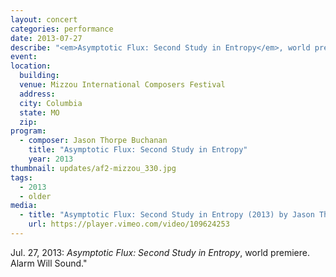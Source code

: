```yaml
---
layout: concert
categories: performance
date: 2013-07-27
describe: "<em>Asymptotic Flux: Second Study in Entropy</em>, world premiere. Alarm Will Sound."
event:
location:
  building:
  venue: Mizzou International Composers Festival
  address:
  city: Columbia
  state: MO
  zip:
program:
  - composer: Jason Thorpe Buchanan
    title: "Asymptotic Flux: Second Study in Entropy"
    year: 2013
thumbnail: updates/af2-mizzou_330.jpg
tags:
  - 2013
  - older
media:
  - title: "Asymptotic Flux: Second Study in Entropy (2013) by Jason Thorpe Buchanan"
    url: https://player.vimeo.com/video/109624253
---
```


Jul. 27, 2013: <em>Asymptotic Flux: Second Study in Entropy</em>, world premiere. Alarm Will Sound."
